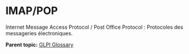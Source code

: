 IMAP/POP
========

Internet Message Access Protocol / Post Office Protocol : Protocoles des
messageries électroniques.

**Parent topic:** [GLPI Glossary](../../glpi/glossary.html)
